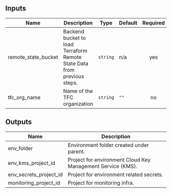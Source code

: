 <!-- BEGINNING OF PRE-COMMIT-TERRAFORM DOCS HOOK -->
## Inputs

| Name | Description | Type | Default | Required |
|------|-------------|------|---------|:--------:|
| remote\_state\_bucket | Backend bucket to load Terraform Remote State Data from previous steps. | `string` | n/a | yes |
| tfc\_org\_name | Name of the TFC organization | `string` | `""` | no |

## Outputs

| Name | Description |
|------|-------------|
| env\_folder | Environment folder created under parent. |
| env\_kms\_project\_id | Project for environment Cloud Key Management Service (KMS). |
| env\_secrets\_project\_id | Project for environment related secrets. |
| monitoring\_project\_id | Project for monitoring infra. |

<!-- END OF PRE-COMMIT-TERRAFORM DOCS HOOK -->
